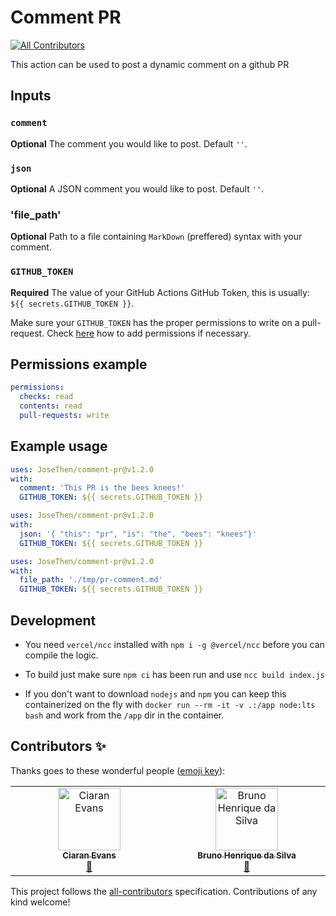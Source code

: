 # Comment PR
<!-- ALL-CONTRIBUTORS-BADGE:START - Do not remove or modify this section -->
[![All Contributors](https://img.shields.io/badge/all_contributors-2-orange.svg?style=flat-square)](#contributors-)
<!-- ALL-CONTRIBUTORS-BADGE:END -->

This action can be used to post a dynamic comment on a github PR

## Inputs

### `comment`

**Optional** The comment you would like to post. Default `''`.

### `json`

**Optional** A JSON comment you would like to post. Default `''`.

### 'file_path'

**Optional** Path to a file containing `MarkDown` (preffered) syntax with your comment.

### `GITHUB_TOKEN`

**Required** The value of your GitHub Actions GitHub Token, this is
usually: `${{ secrets.GITHUB_TOKEN }}`.

Make sure your `GITHUB_TOKEN` has the proper permissions to write on a pull-request.
Check [here](https://docs.github.com/en/actions/security-guides/automatic-token-authentication#permissions-for-the-github_token) how to add permissions if necessary.

## Permissions example

```yaml
permissions:
  checks: read
  contents: read
  pull-requests: write
```

## Example usage

```yaml
uses: JoseThen/comment-pr@v1.2.0
with:
  comment: 'This PR is the bees knees!'
  GITHUB_TOKEN: ${{ secrets.GITHUB_TOKEN }}
```

```yaml
uses: JoseThen/comment-pr@v1.2.0
with:
  json: '{ "this": "pr", "is": "the", "bees": "knees"}'
  GITHUB_TOKEN: ${{ secrets.GITHUB_TOKEN }}
```

```yaml
uses: JoseThen/comment-pr@v1.2.0
with:
  file_path: './tmp/pr-comment.md'
  GITHUB_TOKEN: ${{ secrets.GITHUB_TOKEN }}
```

## Development

- You need `vercel/ncc` installed with `npm i -g @vercel/ncc` before you can
compile the logic.

- To build just make sure `npm ci` has been run and use `ncc build index.js`

- If you don't want to download `nodejs` and `npm` you can keep this containerized on the fly
with `docker run --rm -it -v .:/app node:lts bash` and work from the `/app` dir in the container.

## Contributors ✨

Thanks goes to these wonderful people ([emoji key](https://allcontributors.org/docs/en/emoji-key)):

<!-- ALL-CONTRIBUTORS-LIST:START - Do not remove or modify this section -->
<!-- prettier-ignore-start -->
<!-- markdownlint-disable -->
<table>
  <tbody>
    <tr>
      <td align="center" valign="top" width="14.28%"><a href="https://github.com/ciaranevans"><img src="https://avatars.githubusercontent.com/u/9111975?v=4?s=100" width="100px;" alt="Ciaran Evans"/><br /><sub><b>Ciaran Evans</b></sub></a><br /><a href="https://github.com/JoseThen/comment-pr/commits?author=ciaranevans" title="Documentation">📖</a></td>
      <td align="center" valign="top" width="14.28%"><a href="https://github.com/brunooon"><img src="https://avatars.githubusercontent.com/u/25669450?v=4?s=100" width="100px;" alt="Bruno Henrique da Silva"/><br /><sub><b>Bruno Henrique da Silva</b></sub></a><br /><a href="https://github.com/JoseThen/comment-pr/commits?author=brunooon" title="Documentation">📖</a></td>
    </tr>
  </tbody>
</table>

<!-- markdownlint-restore -->
<!-- prettier-ignore-end -->

<!-- ALL-CONTRIBUTORS-LIST:END -->

This project follows the [all-contributors](https://github.com/all-contributors/all-contributors) specification. Contributions of any kind welcome!
